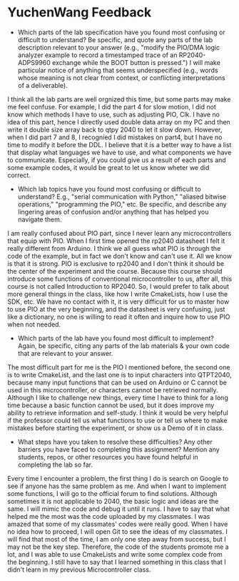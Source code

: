 # YuchenWang Feedback

- Which parts of the lab specification have you found most confusing or difficult to understand? Be specific, and quote any parts of the lab description relevant to your answer (e.g., "modify the PIO/DMA logic analyzer example to record a timestamped trace of an RP2040-ADPS9960 exchange while the BOOT button is pressed.") I will make particular notice of anything that seems underspecified (e.g., words whose meaning is not clear from context, or conflicting interpretations of a deliverable).

I think all the lab parts are well orgnized this time, but some parts may make me feel confuse. For example, I did the part 4 for slow motion, I did not know which methods I have to use, such as adjusting PIO, Clk. I have no idea of this part, hence I directly used double data array on my PC and then write it double size array back to qtpy 2040 to let it slow down. However, when I did part 7 and 8, I recognied I did mistakes on part4, but I have no time to modify it before the DDL. I believe that it is a better way to have a list that display what languages we have to use, and what components we have to communicate. Especially, if you could give us a result of each parts and some example codes, it would be great to let us know wheter we did correct.

- Which lab topics have you found most confusing or difficult to understand? E.g., "serial communication with Python," "aliased bitwise operations," "programming the PIO," etc. Be specific, and describe any lingering areas of confusion and/or anything that has helped you navigate them.

I am really confused about PIO part, since I never learn any microcontrollers that equip with PIO. When I first time opened the rp2040 datasheet I felt it really different from Arduino. I think we all guess what PIO is through the code of the example, but in fact we don't know and can't use it. All we know is that it is strong. PIO is exclusive to rp2040 and I don't think it should be the center of the experiment and the course. Because this course should introduce some functions of conventional microcontroller to us, after all, this course is not called Introduction to RP2040. So, I would prefer to talk about more general things in the class, like how I write CmakeLists, how I use the SDK, etc. We have no contact with it, it is very difficult for us to master how to use PIO at the very beginning, and the datasheet is very confusing, just like a dictionary, no one is willing to read it often and inquire how to use PIO when not needed.

- Which parts of the lab have you found most difficult to implement? Again, be specific, citing any parts of the lab materials & your own code that are relevant to your answer.

The most difficult part for me is the PIO I mentioned before, the second one is to write CmakeList, and the last one is to input characters into QTPT2040, because many input functions that can be used on Arduino or C cannot be used in this microcontroller, or characters cannot be retrieved normally. Although I like to challenge new things, every time I have to think for a long time because a basic function cannot be used, but it does improve my ability to retrieve information and self-study. I think it would be very helpful if the professor could tell us what functions to use or tell us where to make mistakes before starting the experiment, or show us a Demo of it in class.

- What steps have you taken to resolve these difficulties? Any other barriers you have faced to completing this assignment? Mention any students, repos, or other resources you have found helpful in completing the lab so far.

Every time I encounter a problem, the first thing I do is search on Google to see if anyone has the same problem as me. And when I want to implement some functions, I will go to the official forum to find solutions. Although sometimes it is not applicable to 2040, the basic logic and ideas are the same. I will mimic the code and debug it until it runs. I have to say that what helped me the most was the code uploaded by my classmates. I was amazed that some of my classmates' codes were really good. When I have no idea how to proceed, I will open Git to see the ideas of my classmates. I will find that most of the time, I am only one step away from success, but I may not be the key step. Therefore, the code of the students promote me a lot, and I was able to use CmakeLists and write some complex code from the beginning. I still have to say that I learned something in this class that I didn't learn in my previous Microcontroller class.
